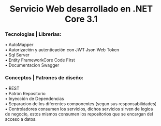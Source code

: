<h1 align="center">Servicio Web desarrollado en .NET Core 3.1</h1>

<h3>Tecnologias | Librerias:</h3>

• AutoMapper </br>
• Autorización y autenticación con JWT Json Web Token </br>
• Sql Server </br>
• Entity FrameworkCore Code First </br>
• Documentacion Swagger </br>

<h3>Conceptos | Patrones de diseño:</h3>

• REST </br>
• Patrón Repositorio </br>
• Inyección de Dependencias </br>
• Separacion de los diferentes componentes (segun sus responsabilidades) <br>
• Controladores consumen los servicios, dichos servicios sirven de logica de negocio, estos mismos consumen los repositorios que se encargan del acceso a datos. <br>


